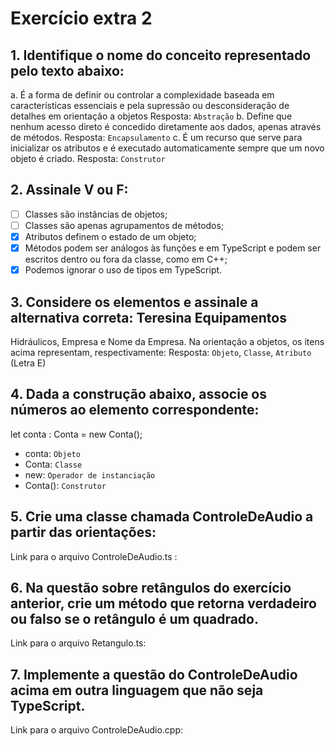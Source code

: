 # Exercício extra 2

## 1. Identifique o nome do conceito representado pelo texto abaixo:
a.  É a forma de definir ou controlar a complexidade baseada em características essenciais e pela supressão ou desconsideração de detalhes em orientação a objetos
Resposta: `Abstração`
b. Define que nenhum acesso direto é concedido diretamente aos dados,
apenas através de métodos.
Resposta: `Encapsulamento`
c. É um recurso que serve para inicializar os atributos e é executado
automaticamente sempre que um novo objeto é criado.
Resposta: `Construtor`
## 2. Assinale V ou F:
- [ ] Classes são instâncias de objetos;
- [ ] Classes são apenas agrupamentos de métodos;
- [x] Atributos definem o estado de um objeto;
- [x] Métodos podem ser análogos às funções e em TypeScript e podem ser escritos dentro ou fora da classe, como em C++;
- [x] Podemos ignorar o uso de tipos em TypeScript.
## 3. Considere os elementos e assinale a alternativa correta: Teresina Equipamentos
Hidráulicos, Empresa e Nome da Empresa. Na orientação a objetos, os itens acima
representam, respectivamente:
Resposta: `Objeto`, `Classe`, `Atributo` (Letra E)
## 4. Dada a construção abaixo, associe os números ao elemento correspondente:
let conta : Conta = new Conta();
- conta: `Objeto`
- Conta: `Classe`
- new:  `Operador de instanciação`
- Conta():  `Construtor`
## 5. Crie uma classe chamada ControleDeAudio a partir das orientações:
Link para o arquivo ControleDeAudio.ts : []()
## 6. Na questão sobre retângulos do exercício anterior, crie um método que retorna verdadeiro ou falso se o retângulo é um quadrado.
Link para o arquivo Retangulo.ts: []()
## 7. Implemente a questão do ControleDeAudio acima em outra linguagem que não seja TypeScript.
Link para o arquivo ControleDeAudio.cpp: []()